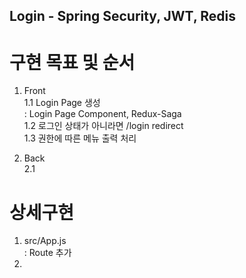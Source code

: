 Login - Spring Security, JWT, Redis
------------

# 구현 목표 및 순서
1. Front  
1.1 Login Page 생성   
: Login Page Component, Redux-Saga  
1.2 로그인 상태가 아니라면 /login redirect  
1.3 권한에 따른 메뉴 출력 처리  

2. Back  
2.1 


# 상세구현  
1. src/App.js  
: Route 추가  
2. 
